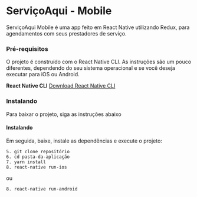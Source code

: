 # ServiçoAqui - Mobile

ServiçoAqui Mobile é uma app feito em React Native utilizando Redux, para agendamentos com seus prestadores de serviço.

### Pré-requisitos

O projeto é construído com o React Native CLI. As instruções são um pouco diferentes, dependendo do seu sistema operacional e se você deseja executar para iOS ou Android.

**React Native CLI** [Download React Native CLI](https://facebook.github.io/react-native/docs/getting-started)

### Instalando

Para baixar o projeto, siga as instruções abaixo

#### Instalando

Em seguida, baixe, instale as dependências e execute o projeto:

```
5. git clone repositório
6. cd pasta-da-aplicação
7. yarn install
8. react-native run-ios
```

ou

```
8. react-native run-android
```
